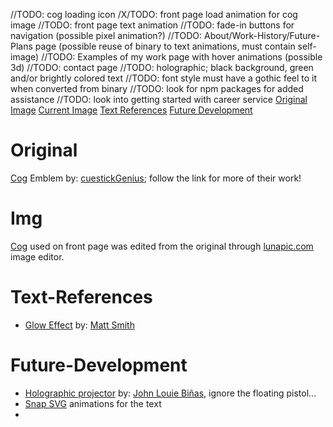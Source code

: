 //TODO: cog loading icon
/X/TODO: front page load animation for cog image
//TODO: front page text animation
//TODO: fade-in buttons for navigation (possible pixel animation?)
//TODO: About/Work-History/Future-Plans page (possible reuse of binary to text animations, must contain self-image)
//TODO: Examples of my work page with hover animations (possible 3d)
//TODO: contact page
//TODO: holographic; black background, green and/or brightly colored text
//TODO: font style must have a gothic feel to it when converted from binary
//TODO: look for npm packages for added assistance
//TODO: look into getting started with career service
[Original Image](#original)
[Current Image](#img)
[Text References](#text-references)
[Future Development](#future-development)

# Original

[Cog](https://user-images.githubusercontent.com/74688904/108564713-6771eb00-72b8-11eb-840b-8dd56afbc3a3.png) Emblem by: [cuestickGenius](https://www.deviantart.com/cuestickgenius); follow the link for more of their work!

# Img

[Cog](./src/cog_mechanicus_v2.png) used on front page was edited from the original through [lunapic.com](https://www9.lunapic.com/editor/) image editor.

# Text-References

- [Glow Effect](https://codepen.io/AllThingsSmitty/pen/VzXrgY) by: [Matt Smith](https://codepen.io/AllThingsSmitty)

# Future-Development

- [Holographic projector](https://codepen.io/johnlouie04/pen/NeJBwO) by: [John Louie Biñas](https://codepen.io/johnlouie04), ignore the floating pistol...
- [Snap SVG](http://snapsvg.io/) animations for the text
-
